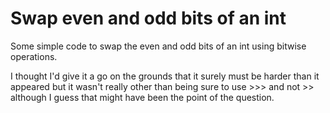 Swap even and odd bits of an int
================================

Some simple code to swap the even and odd bits of an int using bitwise operations.

I thought I'd give it a go on the grounds that it surely must be harder than it appeared but it wasn't really
other than being sure to use >>> and not >> although I guess that might have been the point of the question.